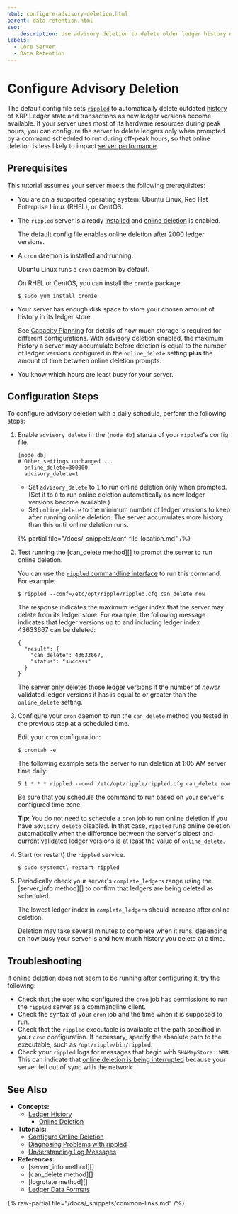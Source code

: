 ```yaml
---
html: configure-advisory-deletion.html
parent: data-retention.html
seo:
    description: Use advisory deletion to delete older ledger history on a schedule rather than as new history becomes available.
labels:
  - Core Server
  - Data Retention
---
```

# Configure Advisory Deletion

The default config file sets [`rippled`](../../../concepts/networks-and-servers/index.md) to automatically delete outdated [history](../../../concepts/networks-and-servers/ledger-history.md) of XRP Ledger state and transactions as new ledger versions become available. If your server uses most of its hardware resources during peak hours, you can configure the server to delete ledgers only when prompted by a command scheduled to run during off-peak hours, so that online deletion is less likely to impact [server performance](../../installation/capacity-planning.md).

## Prerequisites

This tutorial assumes your server meets the following prerequisites:

- You are on a supported operating system: Ubuntu Linux, Red Hat Enterprise Linux (RHEL), or CentOS.

- The `rippled` server is already [installed](../../installation/index.md) and [online deletion](online-deletion.md) is enabled.

    The default config file enables online deletion after 2000 ledger versions.

- A `cron` daemon is installed and running.

    Ubuntu Linux runs a `cron` daemon by default.

    On RHEL or CentOS, you can install the `cronie` package:

    ```
    $ sudo yum install cronie
    ```

- Your server has enough disk space to store your chosen amount of history in its ledger store.

    See [Capacity Planning](../../installation/capacity-planning.md) for details of how much storage is required for different configurations. With advisory deletion enabled, the maximum history a server may accumulate before deletion is equal to the number of ledger versions configured in the `online_delete` setting **plus** the amount of time between online deletion prompts.

- You know which hours are least busy for your server.

## Configuration Steps

To configure advisory deletion with a daily schedule, perform the following steps:

1. Enable `advisory_delete` in the `[node_db]` stanza of your `rippled`'s config file.

    ```
    [node_db]
    # Other settings unchanged ...
      online_delete=300000
      advisory_delete=1
    ```

    - Set `advisory_delete` to `1` to run online deletion only when prompted. (Set it to `0` to run online deletion automatically as new ledger versions become available.)
    - Set `online_delete` to the minimum number of ledger versions to keep after running online deletion. The server accumulates more history than this until online deletion runs.

    {% partial file="/docs/_snippets/conf-file-location.md" /%}

2. Test running the [can_delete method][] to prompt the server to run online deletion.

    You can use the [`rippled` commandline interface](../../../tutorials/get-started/get-started-using-http-websocket-apis.md#commandline) to run this command. For example:

    ```
    $ rippled --conf=/etc/opt/ripple/rippled.cfg can_delete now
    ```

    The response indicates the maximum ledger index that the server may delete from its ledger store. For example, the following message indicates that ledger versions up to and including ledger index 43633667 can be deleted:

    ```
    {
      "result": {
        "can_delete": 43633667,
        "status": "success"
      }
    }
    ```

    The server only deletes those ledger versions if the number of _newer_ validated ledger versions it has is equal to or greater than the `online_delete` setting.

3. Configure your `cron` daemon to run the `can_delete` method you tested in the previous step at a scheduled time.

    Edit your `cron` configuration:

    ```
    $ crontab -e
    ```

    The following example sets the server to run deletion at 1:05 AM server time daily:

    ```
    5 1 * * * rippled --conf /etc/opt/ripple/rippled.cfg can_delete now
    ```

    Be sure that you schedule the command to run based on your server's configured time zone.

    **Tip:** You do not need to schedule a `cron` job to run online deletion if you have `advisory_delete` disabled. In that case, `rippled` runs online deletion automatically when the difference between the server's oldest and current validated ledger versions is at least the value of `online_delete`.

4. Start (or restart) the `rippled` service.

    ```
    $ sudo systemctl restart rippled
    ```

5. Periodically check your server's `complete_ledgers` range using the [server_info method][] to confirm that ledgers are being deleted as scheduled.

    The lowest ledger index in `complete_ledgers` should increase after online deletion.

    Deletion may take several minutes to complete when it runs, depending on how busy your server is and how much history you delete at a time.

## Troubleshooting

If online deletion does not seem to be running after configuring it, try the following:

- Check that the user who configured the `cron` job has permissions to run the `rippled` server as a commandline client.
- Check the syntax of your `cron` job and the time when it is supposed to run.
- Check that the `rippled` executable is available at the path specified in your `cron` configuration. If necessary, specify the absolute path to the executable, such as `/opt/ripple/bin/rippled`.
- Check your `rippled` logs for messages that begin with `SHAMapStore::WRN`. This can indicate that [online deletion is being interrupted](online-deletion.md#interrupting-online-deletion) because your server fell out of sync with the network.

## See Also

- **Concepts:**
    - [Ledger History](../../../concepts/networks-and-servers/ledger-history.md)
        - [Online Deletion](online-deletion.md)
- **Tutorials:**
    - [Configure Online Deletion](configure-online-deletion.md)
    - [Diagnosing Problems with rippled](../../troubleshooting/diagnosing-problems.md)
    - [Understanding Log Messages](../../troubleshooting/understanding-log-messages.md)
- **References:**
    - [server_info method][]
    - [can_delete method][]
    - [logrotate method][]
    - [Ledger Data Formats](../../../references/protocol/ledger-data/index.md)

{% raw-partial file="/docs/_snippets/common-links.md" /%}
